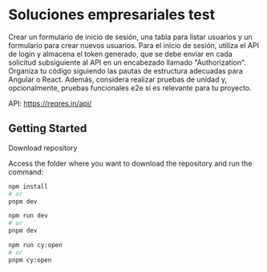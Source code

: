 # Soluciones empresariales test

Crear un formulario de inicio de sesión, una tabla para listar usuarios y un formulario para crear nuevos usuarios. Para el inicio de sesión, utiliza el API de login y almacena el token generado, que se debe enviar en cada solicitud subsiguiente al API en un encabezado llamado "Authorization". Organiza tu código siguiendo las pautas de estructura adecuadas para Angular o React. Además, considera realizar pruebas de unidad y, opcionalmente, pruebas funcionales e2e si es relevante para tu proyecto.

API: https://reqres.in/api/

## Getting Started
Download repository

Access the folder where you want to download the repository and run the command:

```bash
npm install
# or
pnpm dev
```
```bash
npm run dev
# or
pnpm dev
```

```bash
npm run cy:open
# or
pnpm cy:open
```